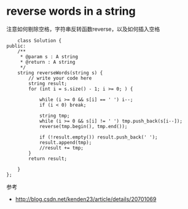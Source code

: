 # reverse words in a string

注意如何剔除空格，字符串反转函数reverse，以及如何插入空格

		class Solution {
	public:
	    /**
	     * @param s : A string
	     * @return : A string
	     */
	    string reverseWords(string s) {
	        // write your code here
	        string result;
	        for (int i = s.size() - 1; i >= 0; ) {

	            while (i >= 0 && s[i] == ' ') i--;
	            if (i < 0) break;

	            string tmp;
	            while (i >= 0 && s[i] != ' ') tmp.push_back(s[i--]);
	            reverse(tmp.begin(), tmp.end());

	            if (!result.empty()) result.push_back(' ');
	            result.append(tmp);
	            //result += tmp;
	        }
	        return result;

	    }
	};



参考

+ http://blog.csdn.net/kenden23/article/details/20701069
